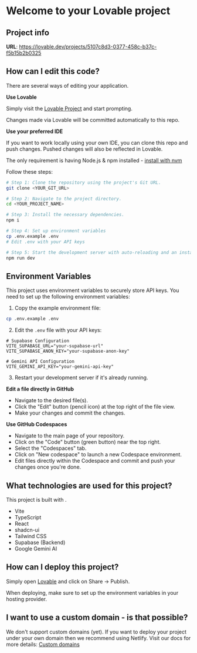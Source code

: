 # Welcome to your Lovable project

## Project info

**URL**: https://lovable.dev/projects/5107c8d3-0377-458c-b37c-f5b15b2b0325

## How can I edit this code?

There are several ways of editing your application.

**Use Lovable**

Simply visit the [Lovable Project](https://lovable.dev/projects/5107c8d3-0377-458c-b37c-f5b15b2b0325) and start prompting.

Changes made via Lovable will be committed automatically to this repo.

**Use your preferred IDE**

If you want to work locally using your own IDE, you can clone this repo and push changes. Pushed changes will also be reflected in Lovable.

The only requirement is having Node.js & npm installed - [install with nvm](https://github.com/nvm-sh/nvm#installing-and-updating)

Follow these steps:

```sh
# Step 1: Clone the repository using the project's Git URL.
git clone <YOUR_GIT_URL>

# Step 2: Navigate to the project directory.
cd <YOUR_PROJECT_NAME>

# Step 3: Install the necessary dependencies.
npm i

# Step 4: Set up environment variables
cp .env.example .env
# Edit .env with your API keys

# Step 5: Start the development server with auto-reloading and an instant preview.
npm run dev
```

## Environment Variables

This project uses environment variables to securely store API keys. You need to set up the following environment variables:

1. Copy the example environment file:
```sh
cp .env.example .env
```

2. Edit the `.env` file with your API keys:
```
# Supabase Configuration
VITE_SUPABASE_URL="your-supabase-url"
VITE_SUPABASE_ANON_KEY="your-supabase-anon-key"

# Gemini API Configuration
VITE_GEMINI_API_KEY="your-gemini-api-key"
```

3. Restart your development server if it's already running.

**Edit a file directly in GitHub**

- Navigate to the desired file(s).
- Click the "Edit" button (pencil icon) at the top right of the file view.
- Make your changes and commit the changes.

**Use GitHub Codespaces**

- Navigate to the main page of your repository.
- Click on the "Code" button (green button) near the top right.
- Select the "Codespaces" tab.
- Click on "New codespace" to launch a new Codespace environment.
- Edit files directly within the Codespace and commit and push your changes once you're done.

## What technologies are used for this project?

This project is built with .

- Vite
- TypeScript
- React
- shadcn-ui
- Tailwind CSS
- Supabase (Backend)
- Google Gemini AI

## How can I deploy this project?

Simply open [Lovable](https://lovable.dev/projects/5107c8d3-0377-458c-b37c-f5b15b2b0325) and click on Share -> Publish.

When deploying, make sure to set up the environment variables in your hosting provider.

## I want to use a custom domain - is that possible?

We don't support custom domains (yet). If you want to deploy your project under your own domain then we recommend using Netlify. Visit our docs for more details: [Custom domains](https://docs.lovable.dev/tips-tricks/custom-domain/)

